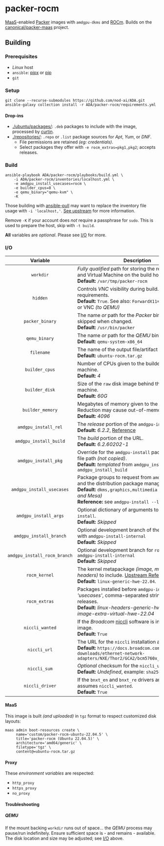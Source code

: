 # packer-rocm

[MaaS](https://maas.io/)-enabled [Packer](https://www.packer.io/) images
with `amdgpu-dkms` and [ROCm](https://www.amd.com/en/products/software/rocm.html). Builds on the [canonical/packer-maas](https://github.com/canonical/packer-maas/)
project.

## Building

### Prerequisites

* _Linux_ host
* `ansible`: [pipx](https://docs.ansible.com/ansible/latest/installation_guide/intro_installation.html#installing-and-upgrading-ansible-with-pipx) or [pip](https://docs.ansible.com/ansible/latest/installation_guide/intro_installation.html#installing-and-upgrading-ansible-with-pip)
* `git`

### Setup

```shell
git clone --recurse-submodules https://github.com/nod-ai/ADA.git
ansible-galaxy collection install -r ADA/packer-rocm/requirements.yml
```

#### Drop-ins

* [./ubuntu/packages/](./ubuntu/packages/): `.deb` packages to include with the image, processed by [curtin](https://curtin.readthedocs.io/en/latest/topics/overview.html).
* [./repositories/](./repositories/): `.repo` or `.list` package sources for _Apt_, _Yum_, or _DNF_.
  * File permissions are retained _(eg: credentials)_.
  * Select packages they offer with `-e rocm_extras=pkg1,pkg2`; accepts releases.

### Build

```shell
ansible-playbook ADA/packer-rocm/playbooks/build.yml \
    -i ADA/packer-rocm/inventories/localhost.yml \
    -e amdgpu_install_usecases=rocm \
    -e builder_cpus=8 \
    -e qemu_binary="qemu-kvm" \
    -K
```

Those building with [ansible-pull](https://docs.ansible.com/ansible/latest/cli/ansible-pull.html) may want to replace the inventory file usage with `-i 'localhost,'`. [See upstream](https://docs.ansible.com/ansible/latest/inventory_guide/index.html) for more information.

Remove `-K` if your account does _not_ require a passphrase for `sudo`. This is used to prepare the host, skip with `-t build`.

**All** variables are _optional_. Please see [I/O](#io) for more.

### I/O

| Variable | Description |
|:----------:|-------------|
| `workdir` | _Fully qualified_ path for storing the repository, ISO, and Virtual Machine on the build host.<br/>**Default:** `/var/tmp/packer-rocm` |
| `hidden` | Controls _VNC_ visibility during build. Brings _display_ requirements.<br/>**Default:** `True`. See also: `ForwardX11=yes` _(with SSH)_ or VNC _(to QEMU)_ |
| `packer_binary` | The name _or_ path for the _Packer_ binary. Installation skipped when changed.<br/>**Default:** `/usr/bin/packer` |
| `qemu_binary` | The name _or_ path for the _QEMU_ binary.<br/>**Default:** `qemu-system-x86_64` |
| `filename` | The name of the output file/artifact _(tarball)_<br/>**Default:** `ubuntu-rocm.tar.gz` |
| `builder_cpus` | Number of CPUs given to the builder virtual machine.<br/>**Default:** _4_ |
| `builder_disk` | Size of the `raw` disk image behind the virtual machine.<br/>**Default:** _60G_ |
| `builder_memory` | Megabytes of memory given to the virtual machine. Reduction may cause out-of-memory conditions.<br/>**Default:** _4096_ |
| `amdgpu_install_rel` | The _release_ portion of the `amdgpu-install` URL.<br/>**Default:** _6.2.2_, [Reference](https://rocm.docs.amd.com/projects/install-on-linux/en/latest/install/amdgpu-install.html) |
| `amdgpu_install_build` | The _build_ portion of the URL.<br/>**Default:** _6.2.60202-1_ |
| `amdgpu_install_pkg` | Override for the `amdgpu-install` package. URL or file path _(not copied)_.<br/>**Default:** _templated_ from `amdgpu_install_rel` and `amdgpu_install_build` |
| `amdgpu_install_usecases` | Package groups to request from `amdgpu-install` and the distribution package manager.<br/>**Default:** `dkms,graphics,multimedia` _(kernel driver and Mesa)_<br/>**Reference:** see `amdgpu-install --list-usecase` |
| `amdgpu_install_args` | Optional dictionary of arguments to pass to `amdgpu-install`.<br/>**Default:** _Skipped_ |
| `amdgpu_install_branch` | Optional development branch of the `amdgpu` driver with `amdgpu-install-internal`<br/>**Default:** _Skipped_ |
| `amdgpu_install_rocm_branch` | Optional development branch for `rocm` software with `amdgpu-install-internal`<br/>**Default:** _Skipped_ |
| `rocm_kernel` | The kernel metapackage _(image, modules, and headers)_ to include. [Upstream Reference](https://launchpad.net/ubuntu/+source/linux-meta) <br/>**Default:** `linux-generic-hwe-22.04`. |
| `rocm_extras` | Packages installed before `amdgpu-install` _'usecases'_, comma-separated string with optional releases.<br/>**Default:** _linux-headers-generic-hwe-22.04,linux-image-extra-virtual-hwe-22.04_ |
| `niccli_wanted` | If the _Broadcom_ [niccli](https://techdocs.broadcom.com/us/en/storage-and-ethernet-connectivity/ethernet-nic-controllers/bcm957xxx/adapters/Configuration-adapter/nic-cli-configuration-utility.html) software is included in the image.<br/>**Default:** `True` |
| `niccli_url` | The URL for the `niccli` installation archive.<br/>**Default:** `https://docs.broadcom.com/docs-and-downloads/ethernet-network-adapters/NXE/Thor2/GCA2/bcm5760x_231.2.63.0a.zip` |
| `niccli_sum` | _Optional_ checksum for the `niccli_url` download.<br/>**Default:** _Undefined_, example: `sha256:abcd1234` |
| `niccli_driver` | If the `bnxt_en` and `bnxt_re` drivers are included, assumes `niccli_wanted`.<br/>**Default:** `True` |

#### MaaS

This image is built _(and uploaded)_ in `tgz` format to respect customized disk layouts:

```shell
maas admin boot-resources create \
     name='custom/packer-rocm-ubuntu-22.04.5' \
     title='packer-rocm (Ubuntu 22.04.5)' \
     architecture='amd64/generic' \
     filetype='tgz' \
     content@=ubuntu-rocm.tar.gz
```

#### Proxy

These _environment variables_ are respected:

* `http_proxy`
* `https_proxy`
* `no_proxy`

#### Troubleshooting

##### QEMU

If the mount backing `workdir` runs out of space... the _QEMU_ process may pause/run indefinitely. Ensure sufficient space is - and remains - available. The disk location and size may be adjusted; see [I/O](#io) above.
